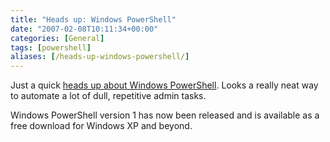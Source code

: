 ```yaml
---
title: "Heads up: Windows PowerShell"
date: "2007-02-08T10:11:34+00:00"
categories: [General]
tags: [powershell]
aliases: [/heads-up-windows-powershell/]
---
```


Just a quick [heads up about Windows PowerShell](http://www.microsoft.com/windowsserver2003/technologies/management/powershell/default.mspx). Looks a really neat way to automate a lot of dull, repetitive admin tasks.

Windows PowerShell version 1 has now been released and is available as a free download for Windows XP and beyond.
